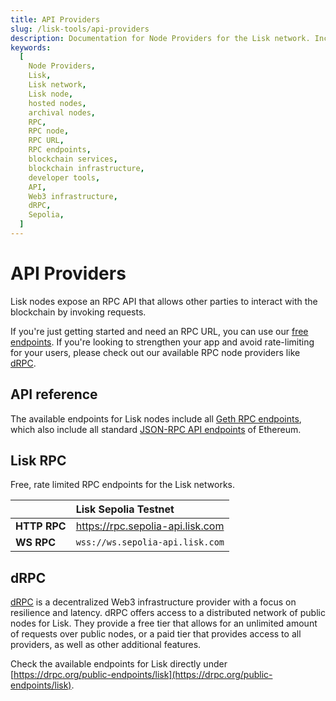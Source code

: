 ```yaml
---
title: API Providers
slug: /lisk-tools/api-providers
description: Documentation for Node Providers for the Lisk network. Including details on their services, supported networks, and pricing plans.
keywords:
  [
    Node Providers,
    Lisk,
    Lisk network,
    Lisk node,
    hosted nodes,
    archival nodes,
    RPC,
    RPC node,
    RPC URL,
    RPC endpoints,
    blockchain services,
    blockchain infrastructure,
    developer tools,
    API,
    Web3 infrastructure,
    dRPC,
    Sepolia,
  ]
---
```


# API Providers

Lisk nodes expose an RPC API that allows other parties to interact with the blockchain by invoking requests.

If you're just getting started and need an RPC URL, you can use our [free endpoints](#lisk-rpc).
If you're looking to strengthen your app and avoid rate-limiting for your users, please check out our available RPC node providers like [dRPC](#drpc).

## API reference

The available endpoints for Lisk nodes include all [Geth RPC endpoints](https://geth.ethereum.org/docs/interacting-with-geth/rpc), which also include all standard [JSON-RPC API endpoints](https://ethereum.github.io/execution-apis/api-documentation/) of Ethereum. 


## Lisk RPC

Free, rate limited RPC endpoints for the Lisk networks.


|               | Lisk Sepolia Testnet              | 
| :------       | :------                           | 
|**HTTP RPC**   | https://rpc.sepolia-api.lisk.com  | 
|**WS RPC**     | `wss://ws.sepolia-api.lisk.com`   | 

<!-- |               | Lisk Sepolia Testnet              | Lisk Mainnet              |
| :------       | :------                           | :-----------------------  |
|**HTTP RPC**   | https://rpc.sepolia-api.lisk.com  | https://rpc.api.lisk.com  |
|**WS RPC**     | `wss://ws.sepolia-api.lisk.com`   | `wss://ws.api.lisk.com`   | -->


## dRPC

[dRPC](https://drpc.org/) is a decentralized Web3 infrastructure provider with a focus on resilience and latency.
dRPC offers access to a distributed network of public nodes for Lisk.
They provide a free tier that allows for an unlimited amount of requests over public nodes, or a paid tier that provides access to all providers, as well as other additional features.

Check the available endpoints for Lisk directly under [https://drpc.org/public-endpoints/lisk](https://drpc.org/public-endpoints/lisk).